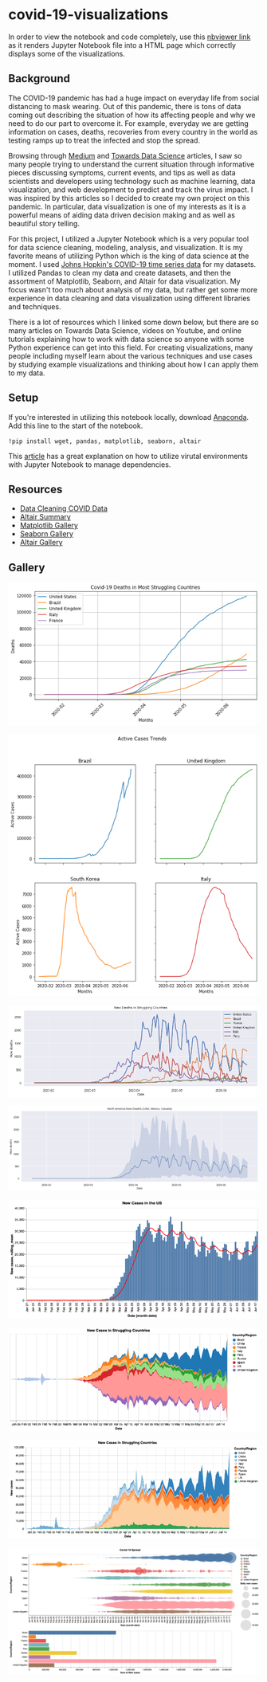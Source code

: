 # covid-19-visualizations
In order to view the notebook and code completely, use this [nbviewer link](https://nbviewer.jupyter.org/github/awang378/covid-19-visualizations/blob/master/Global%20Data%20Visualization%20with%20Python.ipynb) as it renders Jupyter Notebook file into a HTML page which correctly displays some of the visualizations.

## Background
The COVID-19 pandemic has had a huge impact on everyday life from social distancing to mask wearing. Out of this pandemic, there is tons of data coming out describing the situation of how its affecting people and why we need to do our part to overcome it. For example, everyday we are getting information on cases, deaths, recoveries from every country in the world as testing ramps up to treat the infected and stop the spread. 

Browsing through [Medium](https://medium.com/) and [Towards Data Science](https://towardsdatascience.com/) articles, I saw so many people trying to understand the current situation through informative pieces discussing symptoms, current events, and tips as well as data scientists and developers using technology such as machine learning, data visualization, and web development to predict and track the virus impact. I was inspired by this articles so I decided to create my own project on this pandemic. In particular, data visualization is one of my interests as it is a powerful means of aiding data driven decision making and as well as beautiful story telling.

For this project, I utilized a Jupyter Notebook which is a very popular tool for data science cleaning, modeling, analysis, and visualization. It is my favorite means of utilizing Python which is the king of data science at the moment. I used [Johns Hopkin's COVID-19 time series data](https://github.com/CSSEGISandData/COVID-19) for my datasets. I utilized Pandas to clean my data and create datasets, and then the assortment of Matplotlib, Seaborn, and Altair for data visualization. My focus wasn't too much about analysis of my data, but rather get some more experience in data cleaning and data visualization using different libraries and techniques. 

There is a lot of resources which I linked some down below, but there are so many articles on Towards Data Science, videos on Youtube, and online tutorials explaining how to work with data science so anyone with some Python experience can get into this field. For creating visualizations, many people including myself learn about the various techniques and use cases by studying example visualizations and thinking about how I can apply them to my data. 

## Setup
If you're interested in utilizing this notebook locally, download [Anaconda](https://www.anaconda.com/). Add this line to the start of the notebook.
```
!pip install wget, pandas, matplotlib, seaborn, altair
```

This [article](https://towardsdatascience.com/create-virtual-environment-using-virtualenv-and-add-it-to-jupyter-notebook-6e1bf4e03415) has a great explanation on how to utilize virutal environments with Jupyter Notebook to manage dependencies. 


## Resources
* [Data Cleaning COVID Data](https://towardsdatascience.com/covid-19-data-processing-58aaa3663f6)
* [Altair Summary](https://towardsdatascience.com/python-interactive-data-visualization-with-altair-b4c4664308f8)
* [Matplotlib Gallery](https://matplotlib.org/3.1.1/gallery/index.html)
* [Seaborn Gallery](https://seaborn.pydata.org/examples/index.html)
* [Altair Gallery](https://altair-viz.github.io/gallery/index.html)

## Gallery
![image](https://github.com/awang378/covid-19-visualizations/blob/master/images/deathsline.png)

![image](https://github.com/awang378/covid-19-visualizations/blob/master/images/facetline.png)

![image](https://github.com/awang378/covid-19-visualizations/blob/master/images/sbdeaths.png)

![image](https://github.com/awang378/covid-19-visualizations/blob/master/images/statsb.png)

![image](https://github.com/awang378/covid-19-visualizations/blob/master/images/newcasesus.png)

![image](https://github.com/awang378/covid-19-visualizations/blob/master/images/streamgraph.png)

![image](https://github.com/awang378/covid-19-visualizations/blob/master/images/stackedarea.png)

![image](https://github.com/awang378/covid-19-visualizations/blob/master/images/interactive.png)

